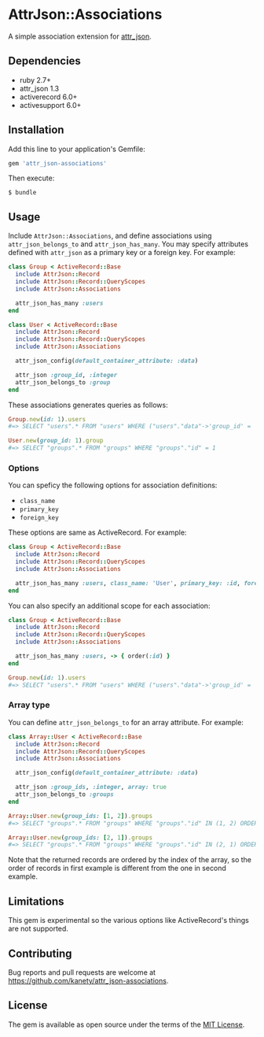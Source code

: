 # AttrJson::Associations

A simple association extension for [attr_json](https://github.com/jrochkind/attr_json).

## Dependencies

* ruby 2.7+
* attr_json 1.3
* activerecord 6.0+
* activesupport 6.0+

## Installation

Add this line to your application's Gemfile:

```ruby
gem 'attr_json-associations'
```

Then execute:

    $ bundle

## Usage

Include `AttrJson::Associations`, and define associations using `attr_json_belongs_to` and `attr_json_has_many`.
You may specify attributes defined with `attr_json` as a primary key or a foreign key.
For example:

```ruby
class Group < ActiveRecord::Base
  include AttrJson::Record
  include AttrJson::Record::QueryScopes
  include AttrJson::Associations

  attr_json_has_many :users
end

class User < ActiveRecord::Base
  include AttrJson::Record
  include AttrJson::Record::QueryScopes
  include AttrJson::Associations

  attr_json_config(default_container_attribute: :data)

  attr_json :group_id, :integer
  attr_json_belongs_to :group
end
```

These associations generates queries as follows:

```ruby
Group.new(id: 1).users
#=> SELECT "users".* FROM "users" WHERE ("users"."data"->'group_id' = '1')

User.new(group_id: 1).group
#=> SELECT "groups".* FROM "groups" WHERE "groups"."id" = 1
```

### Options

You can speficy the following options for association definitions:

* `class_name`
* `primary_key`
* `foreign_key`

These options are same as ActiveRecord. For example:

```ruby
class Group < ActiveRecord::Base
  include AttrJson::Record
  include AttrJson::Record::QueryScopes
  include AttrJson::Associations

  attr_json_has_many :users, class_name: 'User', primary_key: :id, foreign_key: :group_id
end
```

You can also specify an additional scope for each association:

```ruby
class Group < ActiveRecord::Base
  include AttrJson::Record
  include AttrJson::Record::QueryScopes
  include AttrJson::Associations

  attr_json_has_many :users, -> { order(:id) }
end

Group.new(id: 1).users
#=> SELECT "users".* FROM "users" WHERE ("users"."data"->'group_id' = '1') ORDER BY "users"."id" ASC
```

### Array type

You can define `attr_json_belongs_to` for an array attribute. For example:

```ruby
class Array::User < ActiveRecord::Base
  include AttrJson::Record
  include AttrJson::Record::QueryScopes
  include AttrJson::Associations

  attr_json_config(default_container_attribute: :data)

  attr_json :group_ids, :integer, array: true
  attr_json_belongs_to :groups
end

Array::User.new(group_ids: [1, 2]).groups
#=> SELECT "groups".* FROM "groups" WHERE "groups"."id" IN (1, 2) ORDER BY CASE "groups"."id" WHEN 1 THEN 0 WHEN 2 THEN 1 ELSE 2 END

Array::User.new(group_ids: [2, 1]).groups
#=> SELECT "groups".* FROM "groups" WHERE "groups"."id" IN (2, 1) ORDER BY CASE "groups"."id" WHEN 2 THEN 0 WHEN 1 THEN 1 ELSE 2 END
```

Note that the returned records are ordered by the index of the array,
so the order of records in first example is different from the one in second example.

## Limitations

This gem is experimental so the various options like ActiveRecord's things are not supported.

## Contributing

Bug reports and pull requests are welcome at https://github.com/kanety/attr_json-associations.

## License

The gem is available as open source under the terms of the [MIT License](http://opensource.org/licenses/MIT).
